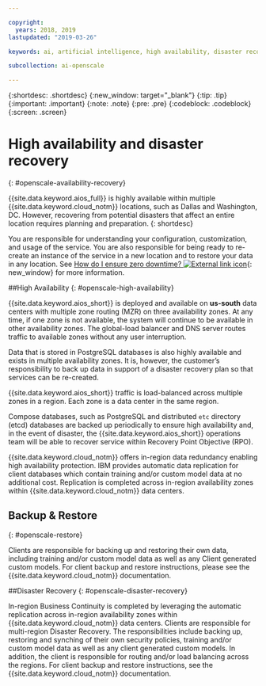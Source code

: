 ```yaml
---

copyright:
  years: 2018, 2019
lastupdated: "2019-03-26"

keywords: ai, artificial intelligence, high availability, disaster recovery, recovery, load-balancing, postgres

subcollection: ai-openscale

---
```


{:shortdesc: .shortdesc}
{:new_window: target="_blank"}
{:tip: .tip}
{:important: .important}
{:note: .note}
{:pre: .pre}
{:codeblock: .codeblock}
{:screen: .screen}

# High availability and disaster recovery
{: #openscale-availability-recovery}

{{site.data.keyword.aios_full}} is highly available within multiple {{site.data.keyword.cloud_notm}} locations, such as Dallas and Washington, DC. However, recovering from potential disasters that affect an entire location requires planning and preparation.
{: shortdesc}

You are responsible for understanding your configuration, customization, and usage of the service. You are also responsible for being ready to re-create an instance of the service in a new location and to restore your data in any location. See [How do I ensure zero downtime? ![External link icon](../../icons/launch-glyph.svg "External link icon")](/docs/overview?topic=overview-zero-downtime#zero-downtime){: new_window} for more information.

##High Availability 
{: #openscale-high-availability}

{{site.data.keyword.aios_short}} is deployed and available on **us-south** data centers with multiple zone routing (MZR) on three availability zones. At any time, if one zone is not available, the system will continue to be available in other availability zones. The global-load balancer and DNS server routes traffic to available zones without any user interruption.

Data that is stored in PostgreSQL databases is also highly available and exists in multiple availability zones. It is, however, the customer’s responsibility to back up data in support of a disaster recovery plan so that services can be re-created.

{{site.data.keyword.aios_short}} traffic is load-balanced across multiple zones in a region. Each zone is a data center in the same region. 

Compose databases, such as PostgreSQL and distributed <code>etc</code> directory (etcd) databases are backed up periodically to ensure high availability and, in the event of disaster, the {{site.data.keyword.aios_short}} operations team will be able to recover service within Recovery Point Objective (RPO).
 
{{site.data.keyword.cloud_notm}} offers in-region data redundancy enabling high availability protection. IBM provides automatic data replication for client databases which contain training and/or custom model data at no additional cost. Replication is completed across in-region availability zones within {{site.data.keyword.cloud_notm}} data centers.
 
## Backup & Restore
{: #openscale-restore}

Clients are responsible for backing up and restoring their own data, including training and/or custom model data as well as any Client generated custom models. For client backup and restore instructions, please see the {{site.data.keyword.cloud_notm}} documentation.
 
##Disaster Recovery
{: #openscale-disaster-recovery}

In-region Business Continuity is completed by leveraging the automatic replication across in-region availability zones within {{site.data.keyword.cloud_notm}} data centers. Clients are responsible for multi-region Disaster Recovery. The responsibilities include backing up, restoring and synching of their own security policies, training and/or custom model data as well as any client generated custom models. In addition, the client is responsible for routing and/or load balancing across the regions. For client backup and restore instructions, see the {{site.data.keyword.cloud_notm}} documentation.